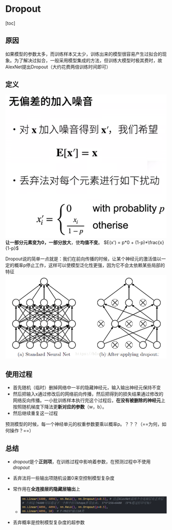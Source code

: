# Dropout

[toc]

## 原因

如果模型的参数太多，而训练样本又太少，训练出来的模型很容易产生过拟合的现象。为了解决过拟合，一般采用模型集成的方法，但训练大模型时极其费时，故AlexNet提出Dropout（大约花费两倍训练时间即可）

## 定义

![图 1](../images/01e0a6ba1077175b569465e62414504b5b336c88c41a0049c98db8e9b9ed6568.png)  
**让一部分元素变为0，一部分放大**，使**均值不变**。
$E(x') = p*0 + (1-p)*\frac{x}{1-p}$

Dropout说的简单一点就是：我们在前向传播的时候，让某个神经元的激活值以一定的概率p停止工作，这样可以使模型泛化性更强，因为它不会太依赖某些局部的特征
![图 1](../images/e096ee823f41bd8f556adc9eb824d5215f0d63503c052b45c6d25bb41d86eebf.png)  

## 使用过程

- 首先随机（临时）删掉网络中一半的隐藏神经元，输入输出神经元保持不变
- 然后把输入x通过修改后的网络前向传播，然后把得到的损失结果通过修改的网络反向传播。一小批训练样本执行完这个过程后，**在没有被删除的神经元**上按照随机梯度下降法更**新对应的参数**（w，b）。
- 然后继续重复这一过程

预测模型的时候，每一个神经单元的权重参数要乘以概率p。？？？（==为何，如何操作？==）

## 总结

- $dropout$是个**正则项**，在训练过程中影响着参数，在预测过程中不使用$dropout$
- 丢弃法将一些输出项随机设置0来空控制模型复杂度
- 常作用在**全连接层的隐藏层输出**上
  - ![图 2](../images/b29fc284d70fa9efc1a984b7c962e90f6f1d7a73e2b2bdafa4026d33dfc8e1a7.png)  

- 丢弃概率是控制模型复杂度的超参数
